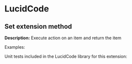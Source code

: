 # LucidCode

## **Set** extension method

**Description:** Execute action on an item and return the item

Examples:

[embed-code]: # (Examples\Extensions\Set.cs)

Unit tests included in the LucidCode library for this extension:

[embed-code]: # (LucidCode.Test\Extensions\SetTest.cs)
